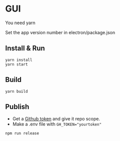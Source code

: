 # GUI

You need yarn

Set the app version number in electron/package.json

## Install & Run

    yarn install
    yarn start

## Build

    yarn build

## Publish

* Get a [Github token](https://github.com/settings/tokens) and give it repo scope.
* Make a .env file with `GH_TOKEN="yourtoken"`

```
npm run release
```
